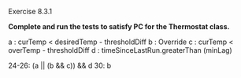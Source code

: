 Exercise 8.3.1

**Complete and run the tests to satisfy PC for the Thermostat class.**

a : curTemp < desiredTemp - thresholdDiff
b : Override
c : curTemp < overTemp - thresholdDiff
d : timeSinceLastRun.greaterThan (minLag)

24-26: (a || (b && c)) && d
30: b

